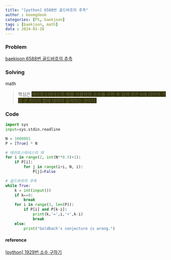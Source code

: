 ```yaml
---
title: "[python] 6588번 골드바흐의 추측"
author : keemgdeok
categories: [PS, baekjoon]
tags : [baekjoon, math]
data : 2024-01-28 
---
```



### Problem
[baekjoon 6588번 골드바흐의 추측](https://www.acmicpc.net/problem/6588)


### Solving
math
> 핵심은 <span style="background-color:#333300"> 에라토스테네스의 체를 사용하여 소수를 구한 후 입력 받은 k에 대하여 가장 큰 차이의 합에 대하여 출력하는 것이다. </span>


### Code
```py
import sys
input=sys.stdin.readline

N = 1000001
P = [True] * N

# 에라토스테네스의 체
for i in range(2, int(N**0.5)+1):
    if P[i]:
        for j in range(i+i, N, i):
            P[j]=False

# 골드바흐의 추측
while True:
    k = int(input())
    if k==0:
        break
    for i in range(3, len(P)):
        if P[i] and P[k-i]:
            print(k,'=',i,'+',k-i)
            break
    else:
        print("Goldbach's conjecture is wrong.")

```


#### reference
[[python] 1929번 소수 구하기](https://keemgdeok.github.io/posts/1929/)
